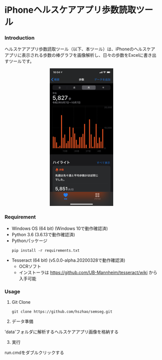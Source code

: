 # iPhoneヘルスケアアプリ歩数読取ツール

### Introduction

ヘルスケアアプリ歩数読取ツール（以下、本ツール）は、iPhoneのヘルスケアアプリに表示される歩数の棒グラフを画像解析し、日々の歩数をExcelに書き出すツールです。

<div align='center'>
<img src="./data_sample/iPhone11Pro.png" title='歩数の棒グラフのイメージ' height="450" />
</div>

### Requirement
* Windows OS (64 bit) (Windows 10で動作確認済)
* Python 3.6 (3.6.13で動作確認済)
* Pythonパッケージ
  ```shell
  pip install -r requirements.txt
  ```
* Tesseract (64 bit) (v5.0.0-alpha.20200328で動作確認済)
  - OCRソフト
  - インストーラは https://github.com/UB-Mannheim/tesseract/wiki から入手可能

### Usage

1. Git Clone

   ```shell
   git clone https://github.com/hszhao/semseg.git
   ```

2. データ準備

  'data'フォルダに解析するヘルスケアアプリ画像を格納する
  
3. 実行

  run.cmdをダブルクリックする
  
